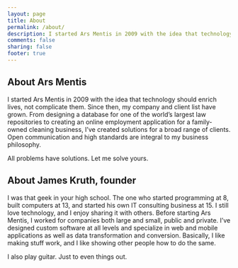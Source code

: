 ```yaml
---
layout: page
title: About
permalink: /about/
description: I started Ars Mentis in 2009 with the idea that technology should enrich lives, not complicate them.
comments: false
sharing: false
footer: true
---
```


About Ars Mentis
----------------

I started Ars Mentis in 2009 with the idea that technology should enrich lives, not complicate them. Since then, my company and client list have grown. From designing a database for one of the world’s largest law repositories to creating an online employment application for a family-owned cleaning business, I’ve created solutions for a broad range of clients. Open communication and high standards are integral to my business philosophy.

All problems have solutions. Let me solve yours.

<a name="james"></a>About James Kruth, founder
--------------------------

I was that geek in your high school. The one who started programming at 8, built computers at 13, and started his own IT consulting business at 15. I still love technology, and I enjoy sharing it with others. Before starting Ars Mentis, I worked for companies both large and small, public and private. I’ve designed custom software at all levels and specialize in web and mobile applications as well as data transformation and conversion. Basically, I like making stuff work, and I like showing other people how to do the same.

I also play guitar. Just to even things out.